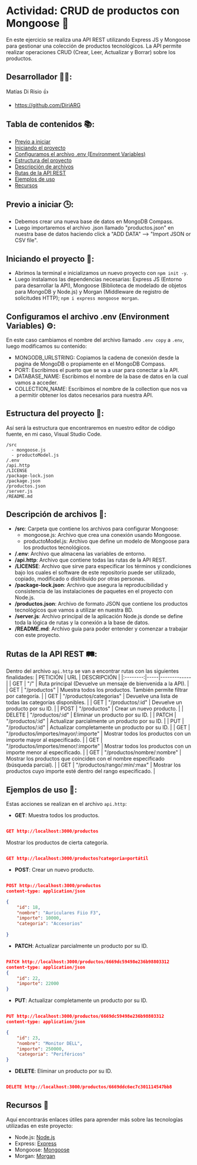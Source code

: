 # Actividad: CRUD de productos con Mongoose 🧐
En este ejercicio se realiza una API REST utilizando Express JS y Mongoose para gestionar una colección de productos tecnológicos. La API permite realizar operaciones CRUD (Crear, Leer, Actualizar y Borrar) sobre los productos.

## Desarrollador 👨‍💻:
Matías Di Risio 👍 
- https://github.com/DiriARG

## Tabla de contenidos 📚:
- [Previo a iniciar](#previo-a-iniciar)
- [Iniciando el proyecto](#iniciando-el-proyecto)
- [Configuramos el archivo .env (Environment Variables)](#configuramos-el-archivo-env-environment-variables)
- [Estructura del proyecto](#estructura-del-proyecto)
- [Descripción de archivos](#descripción-de-archivos)
- [Rutas de la API REST](#rutas-de-la-api-rest)
- [Ejemplos de uso](#ejemplos-de-uso)
- [Recursos](#recursos-)

## Previo a iniciar 🕒:
- Debemos crear una nueva base de datos en MongoDB Compass.
- Luego importaremos el archivo .json llamado "productos.json" en nuestra base de datos haciendo click a "ADD DATA" --> "Import JSON or CSV file".

## Iniciando el proyecto 🚀:
- Abrimos la terminal e inicializamos un nuevo proyecto con `npm init -y`.
- Luego instalamos las dependencias necesarias: Express JS (Entorno para desarrollar la API), Mongoose (Biblioteca de modelado de objetos para MongoDB y Node.js) y Morgan (Middleware de registro de solicitudes HTTP); `npm i express mongoose morgan`.

## Configuramos el archivo .env (Environment Variables) ⚙️:
En este caso cambiamos el nombre del archivo llamado `.env copy` a `.env`, luego modificamos su contenido:
- MONGODB_URLSTRING: Copiamos la cadena de conexión desde la pagina de MongoDB o propiamente en el MongoDB Compass.
- PORT: Escribimos el puerto que se va a usar para conectar a la API.
- DATABASE_NAME: Escribimos el nombre de la base de datos en la cual vamos a acceder.
- COLLECTION_NAME: Escribimos el nombre de la collection que nos va a permitir obtener los datos necesarios para nuestra API.

## Estructura del proyecto 📂:
Así será la estructura que encontraremos en nuestro editor de código fuente, en mi caso, Visual Studio Code.
```plaintext
/src
  - mongoose.js
  - productoModel.js
/.env
/api.http
/LICENSE
/package-lock.json
/package.json
/productos.json
/server.js
/README.md
```
## Descripción de archivos 📄:
- **/src**: Carpeta que contiene los archivos para configurar Mongoose:
  - mongoose.js: Archivo que crea una conexión usando Mongoose.
  - productoModel.js: Archivo que define un modelo de Mongoose para los productos tecnológicos.
- **/.env**: Archivo que almacena las variables de entorno.
- **/api.http**: Archivo que contiene todas las rutas de la API REST.
- **/LICENSE**: Archivo que sirve para especificar los términos y condiciones bajo los cuales el software de este repositorio puede ser utilizado, copiado, modificado o distribuido por otras personas.
- **/package-lock.json**: Archivo que asegura la reproducibilidad y consistencia de las instalaciones de paquetes en el proyecto con Node.js.
- **/productos.json**: Archivo de formato JSON que contiene los productos tecnológicos que vamos a utilizar en nuestra BD.
- **/server.js**: Archivo principal de la aplicación Node.js donde se define toda la lógica de rutas y la conexión a la base de datos.
- **/README.md**: Archivo guía para poder entender y comenzar a trabajar con este proyecto.

## Rutas de la API REST 🛤️:
Dentro del archivo `api.http` se van a encontrar rutas con las siguientes finalidades:
| PETICIÓN | URL | DESCRIPCIÓN |
|:--------:|-----|-------------|
| GET | "/" | Ruta principal (Devuelve un mensaje de bienvenida a la API). |
| GET | "/productos" | Muestra todos los productos. También permite filtrar por categoría. |
| GET | "/productos/categorias" | Devuelve una lista de todas las categorías disponibles. |
| GET | "/productos/:id" | Devuelve un producto por su ID. |
| POST | "/productos" | Crear un nuevo producto. |
| DELETE | "/productos/:id" | Eliminar un producto por su ID. |
| PATCH | "/productos/:id" | Actualizar parcialmente un producto por su ID. |
| PUT | "/productos/:id" | Actualizar completamente un producto por su ID. |
| GET | "/productos/importes/mayor/:importe" | Mostrar todos los productos con un importe mayor al especificado. |
| GET | "/productos/importes/menor/:importe" | Mostrar todos los productos con un importe menor al especificado. |
| GET | "/productos/nombre/:nombre" | Mostrar los productos que coinciden con el nombre especificado (búsqueda parcial). |
| GET | "/productos/rango/:min/:max" | Mostrar los productos cuyo importe esté dentro del rango especificado. |

## Ejemplos de uso 🧪:
Estas acciones se realizan en el archivo `api.http`: 
- **GET**: Muestra todos los productos.
```json

GET http://localhost:3000/productos

```
Mostrar los productos de cierta categoría.
```json

GET http://localhost:3000/productos?categoria=portátil

```

- **POST**: Crear un nuevo producto.
```json

POST http://localhost:3000/productos
content-type: application/json

{
    "id": 18,
    "nombre": "Auriculares Fiio F3",
    "importe": 10000,
    "categoria": "Accesorios"
    
}

```
- **PATCH**: Actualizar parcialmente un producto por su ID.
```json

PATCH http://localhost:3000/productos/6669dc59498e236b98803312
content-type: application/json
{
    "id": 22,
    "importe": 22000
}

```
- **PUT**: Actualizar completamente un producto por su ID.
```json

PUT http://localhost:3000/productos/6669dc59498e236b98803312
content-type: application/json

{
    "id": 23,
    "nombre": "Monitor DELL",
    "importe": 250000,
    "categoria": "Periféricos"
}

```
- **DELETE**: Eliminar un producto por su ID.
```json

DELETE http://localhost:3000/productos/6669ddc6ec7c301114547bb8

```

## Recursos 🧰 
Aquí encontrarás enlaces útiles para aprender más sobre las tecnologías utilizadas en este proyecto:
- Node.js: [Node.js](https://nodejs.org/)
- Express: [Express](https://expressjs.com/)
- Mongoose: [Mongoose](https://mongoosejs.com/)
- Morgan: [Morgan](https://www.npmjs.com/package/morgan)





